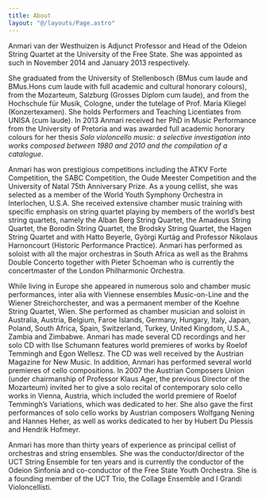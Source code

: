 ```yaml
---
title: About
layout: "@/layouts/Page.astro"
---
```


Anmari van der Westhuizen is Adjunct Professor and Head of the Odeion String
Quartet at the University of the Free State. She was appointed as such in
November 2014 and January 2013 respectively.

She graduated from the University of Stellenbosch (BMus cum laude and BMus.Hons
cum laude with full academic and cultural honorary colours), from the
Mozarteum, Salzburg (Grosses Diplom cum laude), and from the Hochschule für
Musik, Cologne, under the tutelage of Prof. Maria Kliegel (Konzertexamen). She
holds Performers and Teaching Licentiates from UNISA (cum laude). In 2013
Anmari received her PhD in Music Performance from the University of Pretoria
and was awarded full academic honorary colours for her thesis *Solo violoncello
music: a selective investigation into works composed between 1980 and 2010 and
the compilation of a catalogue*.

Anmari has won prestigious competitions including the ATKV Forte Competition,
the SABC Competition, the Oude Meester Competition and the University of Natal
75th Anniversary Prize. As a young cellist, she was selected as a member of the
World Youth Symphony Orchestra in Interlochen, U.S.A. She received extensive
chamber music training with specific emphasis on string quartet playing by
members of the world’s best string quartets, namely the Alban Berg String
Quartet, the Amadeus String Quartet, the Borodin String Quartet, the Brodsky
String Quartet, the Hagen String Quartet and with Hatto Beyerle, Györgi Kurtág
and Professor Nikolaus Harnoncourt (Historic Performance Practice). Anmari has
performed as soloist with all the major orchestras in South Africa as well as
the Brahms Double Concerto together with Pieter Schoeman who is currently the
concertmaster of the London Philharmonic Orchestra.

While living in Europe she appeared in numerous solo and chamber music
performances, inter alia with Viennese ensembles Music-on-Line and the Wiener
Streichorchester, and was a permanent member of the Koehne String Quartet,
Wien. She performed as chamber musician and soloist in Australia, Austria,
Belgium, Faroe Islands, Germany, Hungary, Italy, Japan, Poland, South Africa,
Spain, Switzerland, Turkey, United Kingdom, U.S.A., Zambia and Zimbabwe. Anmari
has made several CD recordings and her solo CD with Ilse Schumann features
world premieres of works by Roelof Temmingh and Egon Wellesz. The CD was well
received by the Austrian Magazine for New Music. In addition, Anmari has
performed several world premieres of cello compositions. In 2007 the Austrian
Composers Union (under chairmanship of Professor Klaus Ager, the previous
Director of the Mozarteum) invited her to give a solo recital of contemporary
solo cello works in Vienna, Austria, which included the world premiere of
Roelof Temmingh’s Variations, which was dedicated to her. She also gave the
first performances of solo cello works by Austrian composers Wolfgang Nening
and Hannes Heher, as well as works dedicated to her by Hubert Du Plessis and
Hendrik Hofmeyr.

Anmari has more than thirty years of experience as principal cellist of
orchestras and string ensembles. She was the conductor/director of the UCT
String Ensemble for ten years and is currently the conductor of the Odeion
Sinfonia and co-conductor of the Free State Youth Orchestra. She is a founding
member of the UCT Trio, the Collage Ensemble and I Grandi Violoncellisti.
